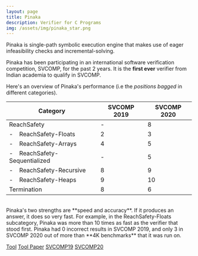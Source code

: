 ```yaml
---
layout: page
title: Pinaka
description: Verifier for C Programs
img: /assets/img/pinaka_star.png
---
```


Pinaka is single-path symbolic execution engine that makes use of eager infeasibility checks and incremental-solving.

Pinaka has been participating in an international software verification competition, SVCOMP, for the past 2 years. It is the **first ever** verifier from Indian academia to qualify in SVCOMP.

Here's an overview of Pinaka's performance (i.e the *positions bagged* in different categories). 
<div class="my_table_style">
<table align="center">
<thead>
	<th> Category </th>
	<th> SVCOMP 2019 </th>
	<th> SVCOMP 2020 </th>
</thead>
<tr>
	<td style="text-align: left"> ReachSafety </td>
	<td> - </td>
	<td> 8 </td>
</tr>
<tr>
	<td style="text-align: left"> -&nbsp;&nbsp;&nbsp;&nbsp;ReachSafety-Floats </td>
	<td> 2 </td>
	<td> 3 </td>
</tr>
<tr>
	<td style="text-align: left"> -&nbsp;&nbsp;&nbsp;&nbsp;ReachSafety-Arrays </td>
	<td> 4 </td>
	<td> 5 </td>
</tr>
<tr>
	<td style="text-align: left"> -&nbsp;&nbsp;&nbsp;&nbsp;ReachSafety-Sequentialized </td>
	<td> - </td>
	<td> 5 </td>
</tr>
<tr>
	<td style="text-align: left"> -&nbsp;&nbsp;&nbsp;&nbsp;ReachSafety-Recursive </td>
	<td> 8 </td>
	<td> 9 </td>
</tr>
<tr>
	<td style="text-align: left"> -&nbsp;&nbsp;&nbsp;&nbsp;ReachSafety-Heaps </td>
	<td> 9 </td>
	<td> 10 </td>
</tr>
<tr>
	<td style="text-align: left"> Termination </td>
	<td> 8 </td>
	<td> 6 </td>
</tr>
<tr></tr>
</table>
</div>
<br>
Pinaka's two strengths are **speed and accuracy**. If it produces an answer, it does so very fast. For example, in the ReachSafety-Floats subcategory, Pinaka was more than 10 times as fast as the verifier that stood first. Pinaka had 0 incorrect results in SVCOMP 2019, and only 3 in SVCOMP 2020 out of more than **4K benchmarks** that it was run on.


<a href="https://github.com/sbjoshi/Pinaka" class="button"><i class="fab fa-github fa-1g"></i> Tool</a>
<a href="https://arxiv.org/abs/1903.02309" class="button"><i class="far fa-file-pdf fa-1g"></i> Tool Paper</a>
<a href="https://sv-comp.sosy-lab.org/2019/results/results-verified/" class="button"><i class="far fa-star"></i> SVCOMP19</a>
<a href="https://sv-comp.sosy-lab.org/2020/results/results-verified/" class="button"><i class="far fa-star"></i> SVCOMP20</a>

